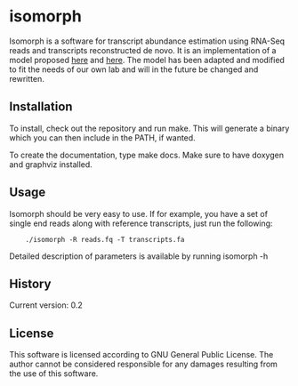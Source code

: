# isomorph

Isomorph is a software for transcript abundance estimation using
RNA-Seq reads and transcripts reconstructed de novo. It is an implementation
of a model proposed [here](http://bioinformatics.oxfordjournals.org/content/26/4/493.full) and 
[here](http://www.biomedcentral.com/1471-2105/12/323). The model has been adapted and modified to
fit the needs of our own lab and will in the future be changed and rewritten.

## Installation

To install, check out the repository and run make. This will generate a binary which
you can then include in the PATH, if wanted.

To create the documentation, type make docs. Make sure to have doxygen and graphviz installed.

## Usage

Isomorph should be very easy to use. If for example, you have a set of single end reads along with reference
transcripts, just run the following:

		./isomorph -R reads.fq -T transcripts.fa

Detailed description of parameters is available by running 
		isomorph -h

## History

Current version: 0.2

## License

This software is licensed according to GNU General Public License.
The author cannot be considered responsible for any damages resulting from the use
of this software.